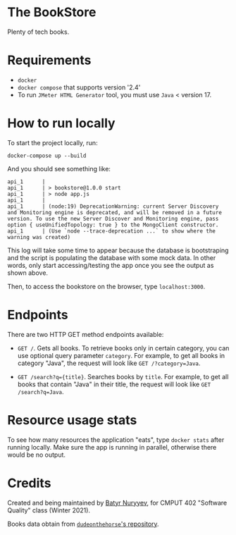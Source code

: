 # The BookStore

Plenty of tech books.

# Requirements

- `docker`
- `docker compose` that supports version '2.4'
- To run `JMeter HTML Generator` tool, you must use `Java` < version 17.
# How to run locally

To start the project locally, run:

```
docker-compose up --build
```

And you should see something like:

```
api_1      | 
api_1      | > bookstore@1.0.0 start
api_1      | > node app.js
api_1      | 
api_1      | (node:19) DeprecationWarning: current Server Discovery and Monitoring engine is deprecated, and will be removed in a future version. To use the new Server Discover and Monitoring engine, pass option { useUnifiedTopology: true } to the MongoClient constructor.
api_1      | (Use `node --trace-deprecation ...` to show where the warning was created)
```

This log will take some time to appear because the database is bootstraping and
the script is populating the database with some mock data. In other words, only
start accessing/testing the app once you see the output as shown above.

Then, to access the bookstore on the browser, type `localhost:3000`.

# Endpoints

There are two HTTP GET method endpoints available:

- `GET /`. Gets all books. To retrieve books only in certain category, you can
  use optional query parameter `category`. For example, to get all books in
  category "Java", the request will look like `GET /?category=Java`.

- `GET /search?q={title}`. Searches books by `title`. For example, to get all books
  that contain "Java" in their title, the request will look like `GET
  /search?q=Java`.

# Resource usage stats

To see how many resources the application "eats", type `docker stats`
after running locally. Make sure the app is running in parallel,
otherwise there would be no output.

# Credits

Created and being maintained by [Batyr Nuryyev](https://github.com/oneturkmen), for
CMPUT 402 "Software Quality" class (Winter 2021).

Books data obtain from [`dudeonthehorse`'s repository](https://github.com/dudeonthehorse/datasets).
